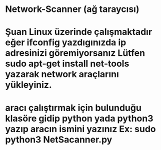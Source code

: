 # Network-Scanner (ağ taraycısı)
# Şuan Linux üzerinde çalışmaktadır eğer ifconfig yazdıgınızda ip adresinizi göremiyorsanız Lütfen sudo apt-get install net-tools yazarak network araçlarını yükleyiniz.
# aracı çalıştırmak için bulunduğu klasöre gidip python yada python3 yazıp aracın ismini yazınız Ex: sudo python3 NetSacanner.py
